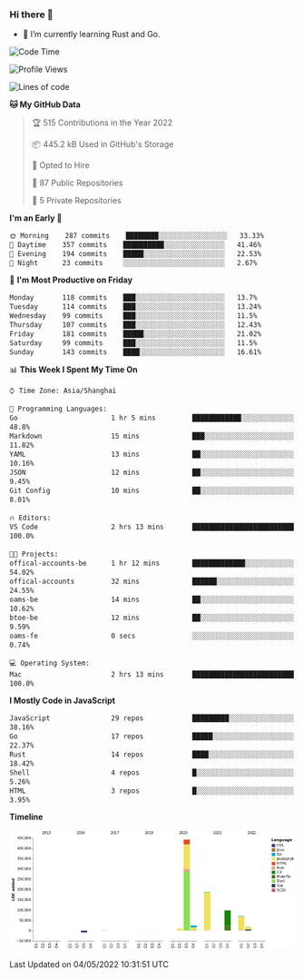 ### Hi there 👋

- 🌱 I’m currently learning Rust and Go.

<!--START_SECTION:waka-->
![Code Time](http://img.shields.io/badge/Code%20Time-348%20hrs%2035%20mins-blue)

![Profile Views](http://img.shields.io/badge/Profile%20Views-1-blue)

![Lines of code](https://img.shields.io/badge/From%20Hello%20World%20I%27ve%20Written-848%20Thousand%20lines%20of%20code-blue)

**🐱 My GitHub Data** 

> 🏆 515 Contributions in the Year 2022
 > 
> 📦 445.2 kB Used in GitHub's Storage 
 > 
> 💼 Opted to Hire
 > 
> 📜 87 Public Repositories 
 > 
> 🔑 5 Private Repositories  
 > 
**I'm an Early 🐤** 

```text
🌞 Morning    287 commits    ████████░░░░░░░░░░░░░░░░░   33.33% 
🌆 Daytime    357 commits    ██████████░░░░░░░░░░░░░░░   41.46% 
🌃 Evening    194 commits    █████░░░░░░░░░░░░░░░░░░░░   22.53% 
🌙 Night      23 commits     ░░░░░░░░░░░░░░░░░░░░░░░░░   2.67%

```
📅 **I'm Most Productive on Friday** 

```text
Monday       118 commits    ███░░░░░░░░░░░░░░░░░░░░░░   13.7% 
Tuesday      114 commits    ███░░░░░░░░░░░░░░░░░░░░░░   13.24% 
Wednesday    99 commits     ███░░░░░░░░░░░░░░░░░░░░░░   11.5% 
Thursday     107 commits    ███░░░░░░░░░░░░░░░░░░░░░░   12.43% 
Friday       181 commits    █████░░░░░░░░░░░░░░░░░░░░   21.02% 
Saturday     99 commits     ███░░░░░░░░░░░░░░░░░░░░░░   11.5% 
Sunday       143 commits    ████░░░░░░░░░░░░░░░░░░░░░   16.61%

```


📊 **This Week I Spent My Time On** 

```text
⌚︎ Time Zone: Asia/Shanghai

💬 Programming Languages: 
Go                       1 hr 5 mins         ████████████░░░░░░░░░░░░░   48.8% 
Markdown                 15 mins             ███░░░░░░░░░░░░░░░░░░░░░░   11.82% 
YAML                     13 mins             ██░░░░░░░░░░░░░░░░░░░░░░░   10.16% 
JSON                     12 mins             ██░░░░░░░░░░░░░░░░░░░░░░░   9.45% 
Git Config               10 mins             ██░░░░░░░░░░░░░░░░░░░░░░░   8.01%

🔥 Editors: 
VS Code                  2 hrs 13 mins       █████████████████████████   100.0%

🐱‍💻 Projects: 
offical-accounts-be      1 hr 12 mins        █████████████░░░░░░░░░░░░   54.02% 
offical-accounts         32 mins             ██████░░░░░░░░░░░░░░░░░░░   24.55% 
oams-be                  14 mins             ██░░░░░░░░░░░░░░░░░░░░░░░   10.62% 
btoe-be                  12 mins             ██░░░░░░░░░░░░░░░░░░░░░░░   9.59% 
oams-fe                  0 secs              ░░░░░░░░░░░░░░░░░░░░░░░░░   0.74%

💻 Operating System: 
Mac                      2 hrs 13 mins       █████████████████████████   100.0%

```

**I Mostly Code in JavaScript** 

```text
JavaScript               29 repos            █████████░░░░░░░░░░░░░░░░   38.16% 
Go                       17 repos            █████░░░░░░░░░░░░░░░░░░░░   22.37% 
Rust                     14 repos            ████░░░░░░░░░░░░░░░░░░░░░   18.42% 
Shell                    4 repos             █░░░░░░░░░░░░░░░░░░░░░░░░   5.26% 
HTML                     3 repos             █░░░░░░░░░░░░░░░░░░░░░░░░   3.95%

```


**Timeline**

![Chart not found](https://raw.githubusercontent.com/elton/elton/main/charts/bar_graph.png) 


 Last Updated on 04/05/2022 10:31:51 UTC
<!--END_SECTION:waka-->

<!--
**elton/elton** is a ✨ _special_ ✨ repository because its `README.md` (this file) appears on your GitHub profile.

Here are some ideas to get you started:

- 🔭 I’m currently working on ...
- 🌱 I’m currently learning ...
- 👯 I’m looking to collaborate on ...
- 🤔 I’m looking for help with ...
- 💬 Ask me about ...
- 📫 How to reach me: ...
- 😄 Pronouns: ...
- ⚡ Fun fact: ...
-->
